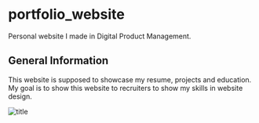 # portfolio_website
Personal website I made in Digital Product Management.


## General Information
This website is supposed to showcase my resume, projects and education. My goal is to show this website to recruiters to show my skills in website design. 

![title]("C:\Users\britt\Documents\GitHub\portfolio_website\assets\img\screenshot.PNG")